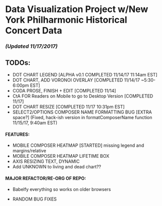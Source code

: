 # Data Visualization Project w/New York Philharmonic Historical Concert Data


### _(Updated 11/17/2017)_

## TODOs: 

* DOT CHART LEGEND [ALPHA v0.1 COMPLETED 11/14/17 11:14am EST]
* DOT CHART, ADD VORONOI OVERLAY [COMPLETED 11/14/17 ~5:30-6:00pm EST]
* CODA PROSE, FINISH + EDIT [COMPLETED 11/14]
* CtA FOR Readers on Mobile to go to Desktop Version [COMPLETED 11/17]
* DOT CHART RESIZE [COMPLETED 11/17 10:31pm EST]
* SELECT2/OPTIONS COMPOSER NAME FORMATTING BUG [EXTRA space?] (Fixed, hack-ish version in formatComposerName function 11/15/17, 9:40am EST)


#### FEATURES: 
* MOBILE COMPOSER HEATMAP [STARTED] missing legend and margins/relative
* MOBILE COMPOSER HEATMAP LIFETIME BOX
* AXIS RESIZING TEXT, DYNAMIC
* Add UNKNOWN to living and dead chart??

#### MAJOR REFACTOR/RE-ORG OF REPO:
* Babelfy everything so works on older browsers

* RANDOM BUG FIXES








